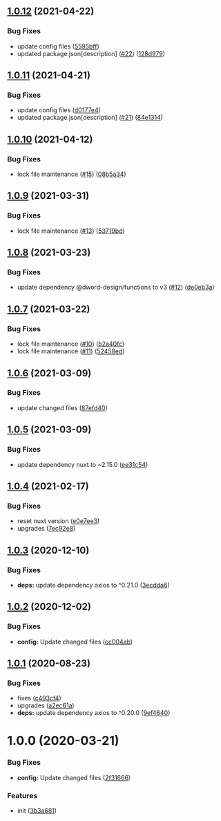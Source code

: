 ## [1.0.12](https://github.com/dword-design/nuxt-express-server/compare/v1.0.11...v1.0.12) (2021-04-22)


### Bug Fixes

* update config files ([5595bff](https://github.com/dword-design/nuxt-express-server/commit/5595bffd362be21d2a4fef749ff2483cf5abdef4))
* updated package.json[description] ([#22](https://github.com/dword-design/nuxt-express-server/issues/22)) ([128d979](https://github.com/dword-design/nuxt-express-server/commit/128d9790d10851c52d632dbaf2570b5fb79e1fd8))

## [1.0.11](https://github.com/dword-design/nuxt-express-server/compare/v1.0.10...v1.0.11) (2021-04-21)


### Bug Fixes

* update config files ([d0177e4](https://github.com/dword-design/nuxt-express-server/commit/d0177e489377327413eff00a2c241b8b626d820d))
* updated package.json[description] ([#21](https://github.com/dword-design/nuxt-express-server/issues/21)) ([84e1314](https://github.com/dword-design/nuxt-express-server/commit/84e1314a590efccd907277f210019fa895b4a904))

## [1.0.10](https://github.com/dword-design/nuxt-express-server/compare/v1.0.9...v1.0.10) (2021-04-12)


### Bug Fixes

* lock file maintenance ([#15](https://github.com/dword-design/nuxt-express-server/issues/15)) ([08b5a34](https://github.com/dword-design/nuxt-express-server/commit/08b5a3467c89101f42604f200428c8cfcc9e00fc))

## [1.0.9](https://github.com/dword-design/nuxt-express-server/compare/v1.0.8...v1.0.9) (2021-03-31)


### Bug Fixes

* lock file maintenance ([#13](https://github.com/dword-design/nuxt-express-server/issues/13)) ([53719bd](https://github.com/dword-design/nuxt-express-server/commit/53719bd33c9f2f5a47efba0ed6e4ff2cd7ac9472))

## [1.0.8](https://github.com/dword-design/nuxt-express-server/compare/v1.0.7...v1.0.8) (2021-03-23)


### Bug Fixes

* update dependency @dword-design/functions to v3 ([#12](https://github.com/dword-design/nuxt-express-server/issues/12)) ([de0eb3a](https://github.com/dword-design/nuxt-express-server/commit/de0eb3a96e3b66ca31b2485e9829775b8dd5c23d))

## [1.0.7](https://github.com/dword-design/nuxt-express-server/compare/v1.0.6...v1.0.7) (2021-03-22)


### Bug Fixes

* lock file maintenance ([#10](https://github.com/dword-design/nuxt-express-server/issues/10)) ([b2a40fc](https://github.com/dword-design/nuxt-express-server/commit/b2a40fc98264a69ad2b49450a254321a9dddc998))
* lock file maintenance ([#11](https://github.com/dword-design/nuxt-express-server/issues/11)) ([52458ed](https://github.com/dword-design/nuxt-express-server/commit/52458edde0031665facf25817f0d2fab93fc7b11))

## [1.0.6](https://github.com/dword-design/nuxt-express-server/compare/v1.0.5...v1.0.6) (2021-03-09)


### Bug Fixes

* update changed files ([87efd40](https://github.com/dword-design/nuxt-express-server/commit/87efd40d026e08676272a4fb5a47a4eb7ac6c211))

## [1.0.5](https://github.com/dword-design/nuxt-express-server/compare/v1.0.4...v1.0.5) (2021-03-09)


### Bug Fixes

* update dependency nuxt to ~2.15.0 ([ee31c54](https://github.com/dword-design/nuxt-express-server/commit/ee31c545a863581e3b55eb289cca323f38babce5))

## [1.0.4](https://github.com/dword-design/nuxt-express-server/compare/v1.0.3...v1.0.4) (2021-02-17)


### Bug Fixes

* reset nuxt version ([e0e7ee3](https://github.com/dword-design/nuxt-express-server/commit/e0e7ee37bb8ec3d547ab011351992616441076f3))
* upgrades ([7ec92e8](https://github.com/dword-design/nuxt-express-server/commit/7ec92e84444e69549692de7a6031a56d17d343e5))

## [1.0.3](https://github.com/dword-design/nuxt-express-server/compare/v1.0.2...v1.0.3) (2020-12-10)


### Bug Fixes

* **deps:** update dependency axios to ^0.21.0 ([3ecdda6](https://github.com/dword-design/nuxt-express-server/commit/3ecdda69e21b317b8ea3d4cfd7437180d3f8ce1e))

## [1.0.2](https://github.com/dword-design/nuxt-express-server/compare/v1.0.1...v1.0.2) (2020-12-02)


### Bug Fixes

* **config:** Update changed files ([cc004ab](https://github.com/dword-design/nuxt-express-server/commit/cc004abca04253ae9ce8a52f315d8e8854cecf41))

## [1.0.1](https://github.com/dword-design/nuxt-express-server/compare/v1.0.0...v1.0.1) (2020-08-23)


### Bug Fixes

* fixes ([c493cf4](https://github.com/dword-design/nuxt-express-server/commit/c493cf421fa642c95e9b2c910f094e92a5693f2a))
* upgrades ([a2ec61a](https://github.com/dword-design/nuxt-express-server/commit/a2ec61a4fefd74ff8341daa0f1a3ebfead705fed))
* **deps:** update dependency axios to ^0.20.0 ([9ef4640](https://github.com/dword-design/nuxt-express-server/commit/9ef46406389c4e2af5bf53047ce3148bd8394def))

# 1.0.0 (2020-03-21)


### Bug Fixes

* **config:** Update changed files ([2f31666](https://github.com/dword-design/nuxt-express-server/commit/2f316669c9db18d9ebe4fb0fc2061d0e4315e089))


### Features

* init ([3b3a681](https://github.com/dword-design/nuxt-express-server/commit/3b3a68183d86d330f4a8a7c2eb12350e1ce5a4de))

